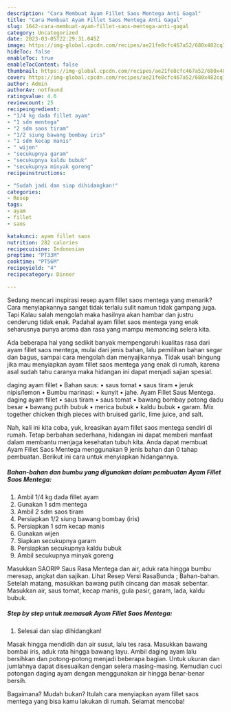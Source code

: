```yaml
---
description: "Cara Membuat Ayam Fillet Saos Mentega Anti Gagal"
title: "Cara Membuat Ayam Fillet Saos Mentega Anti Gagal"
slug: 1642-cara-membuat-ayam-fillet-saos-mentega-anti-gagal
category: Uncategorized
date: 2023-03-05T22:29:31.045Z
image: https://img-global.cpcdn.com/recipes/ae21fe8cfc467a52/680x482cq70/ayam-fillet-saos-mentega-foto-resep-utama.jpg
hideToc: false
enableToc: true
enableTocContent: false
thumbnail: https://img-global.cpcdn.com/recipes/ae21fe8cfc467a52/680x482cq70/ayam-fillet-saos-mentega-foto-resep-utama.jpg
cover: https://img-global.cpcdn.com/recipes/ae21fe8cfc467a52/680x482cq70/ayam-fillet-saos-mentega-foto-resep-utama.jpg
author: Admin
authorAv: notfound
ratingvalue: 4.6
reviewcount: 25
recipeingredient:
- "1/4 kg dada fillet ayam"
- "1 sdm mentega"
- "2 sdm saos tiram"
- "1/2 siung bawang bombay iris"
- "1 sdm kecap manis"
- " wijen"
- "secukupnya garam"
- "secukupnya kaldu bubuk"
- "secukupnya minyak goreng"
recipeinstructions:

- "Sudah jadi dan siap dihidangkan!"
categories:
- Resep
tags:
- ayam
- fillet
- saos

katakunci: ayam fillet saos 
nutrition: 282 calories
recipecuisine: Indonesian
preptime: "PT33M"
cooktime: "PT56M"
recipeyield: "4"
recipecategory: Dinner

---
```



Sedang mencari inspirasi resep ayam fillet saos mentega yang menarik? Cara menyiapkannya sangat tidak terlalu sulit namun tidak gampang juga. Tapi Kalau salah mengolah maka hasilnya akan hambar dan justru cenderung tidak enak. Padahal ayam fillet saos mentega yang enak seharusnya punya aroma dan rasa yang mampu memancing selera kita.


Ada beberapa hal yang sedikit banyak mempengaruhi kualitas rasa dari ayam fillet saos mentega, mulai dari jenis bahan, lalu pemilihan bahan segar dan bagus, sampai cara mengolah dan menyajikannya. Tidak usah bingung jika mau menyiapkan ayam fillet saos mentega yang enak di rumah, karena asal sudah tahu caranya maka hidangan ini dapat menjadi sajian spesial.

daging ayam fillet • Bahan saus: • saus tomat • saus tiram • jeruk nipis/lemon • Bumbu marinasi: • kunyit • jahe. Ayam Fillet Saus Mentega. daging ayam fillet • saus tiram • saus tomat • bawang bombay potong dadu besar • bawang putih bubuk • merica bubuk • kaldu bubuk • garam. Mix together chicken thigh pieces with bruised garlic, lime juice, and salt.


Nah, kali ini kita coba, yuk, kreasikan ayam fillet saos mentega sendiri di rumah. Tetap berbahan sederhana, hidangan ini dapat memberi manfaat dalam membantu menjaga kesehatan tubuh kita. Anda dapat membuat Ayam Fillet Saos Mentega menggunakan 9 jenis bahan dan 0 tahap pembuatan. Berikut ini cara untuk menyiapkan hidangannya.

<!--inarticleads1-->

##### Bahan-bahan dan bumbu yang digunakan dalam pembuatan Ayam Fillet Saos Mentega:

1. Ambil 1/4 kg dada fillet ayam
1. Gunakan 1 sdm mentega
1. Ambil 2 sdm saos tiram
1. Persiapkan 1/2 siung bawang bombay (iris)
1. Persiapkan 1 sdm kecap manis
1. Gunakan  wijen
1. Siapkan secukupnya garam
1. Persiapkan secukupnya kaldu bubuk
1. Ambil secukupnya minyak goreng


Masukkan SAORI® Saus Rasa Mentega dan air, aduk rata hingga bumbu meresap, angkat dan sajikan. Lihat Resep Versi RasaBunda ; Bahan-bahan. Setelah matang, masukkan bawang putih cincang dan masak sebentar. Masukkan air, saus tomat, kecap manis, gula pasir, garam, lada, kaldu bubuk. 

<!--inarticleads2-->

##### Step by step untuk memasak Ayam Fillet Saos Mentega:


1. Selesai dan siap dihidangkan!

Masak hingga mendidih dan air susut, lalu tes rasa. Masukkan bawang bombai iris, aduk rata hingga bawang layu. Ambil daging ayam lalu bersihkan dan potong-potong menjadi beberapa bagian. Untuk ukuran dan jumlahnya dapat disesuaikan dengan selera masing-masing. Kemudian cuci potongan daging ayam dengan menggunakan air hingga benar-benar bersih. 

Bagaimana? Mudah bukan? Itulah cara menyiapkan ayam fillet saos mentega yang bisa kamu lakukan di rumah. Selamat mencoba!
